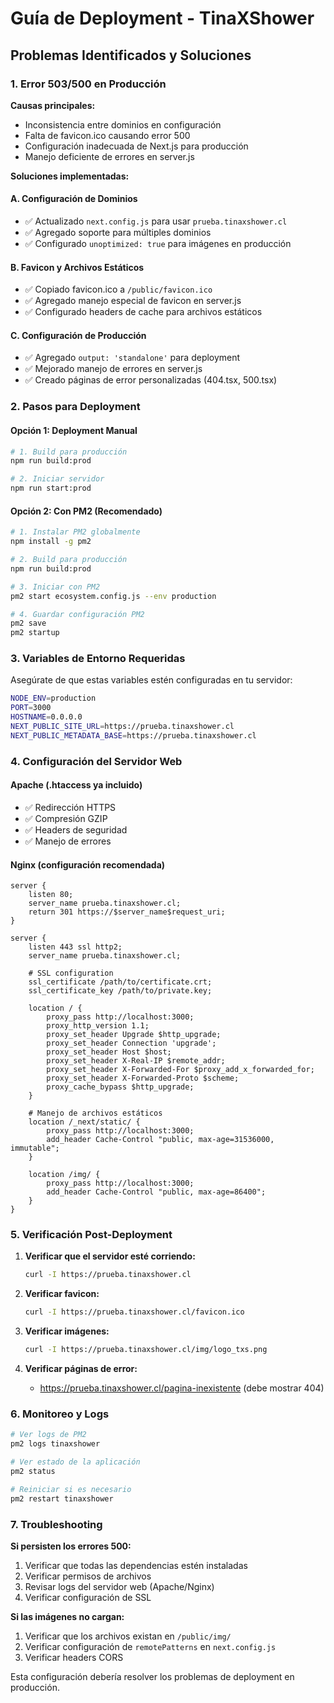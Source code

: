 # Guía de Deployment - TinaXShower

## Problemas Identificados y Soluciones

### 1. Error 503/500 en Producción

**Causas principales:**
- Inconsistencia entre dominios en configuración
- Falta de favicon.ico causando error 500
- Configuración inadecuada de Next.js para producción
- Manejo deficiente de errores en server.js

**Soluciones implementadas:**

#### A. Configuración de Dominios
- ✅ Actualizado `next.config.js` para usar `prueba.tinaxshower.cl`
- ✅ Agregado soporte para múltiples dominios
- ✅ Configurado `unoptimized: true` para imágenes en producción

#### B. Favicon y Archivos Estáticos
- ✅ Copiado favicon.ico a `/public/favicon.ico`
- ✅ Agregado manejo especial de favicon en server.js
- ✅ Configurado headers de cache para archivos estáticos

#### C. Configuración de Producción
- ✅ Agregado `output: 'standalone'` para deployment
- ✅ Mejorado manejo de errores en server.js
- ✅ Creado páginas de error personalizadas (404.tsx, 500.tsx)

### 2. Pasos para Deployment

#### Opción 1: Deployment Manual
```bash
# 1. Build para producción
npm run build:prod

# 2. Iniciar servidor
npm run start:prod
```

#### Opción 2: Con PM2 (Recomendado)
```bash
# 1. Instalar PM2 globalmente
npm install -g pm2

# 2. Build para producción
npm run build:prod

# 3. Iniciar con PM2
pm2 start ecosystem.config.js --env production

# 4. Guardar configuración PM2
pm2 save
pm2 startup
```

### 3. Variables de Entorno Requeridas

Asegúrate de que estas variables estén configuradas en tu servidor:

```bash
NODE_ENV=production
PORT=3000
HOSTNAME=0.0.0.0
NEXT_PUBLIC_SITE_URL=https://prueba.tinaxshower.cl
NEXT_PUBLIC_METADATA_BASE=https://prueba.tinaxshower.cl
```

### 4. Configuración del Servidor Web

#### Apache (.htaccess ya incluido)
- ✅ Redirección HTTPS
- ✅ Compresión GZIP
- ✅ Headers de seguridad
- ✅ Manejo de errores

#### Nginx (configuración recomendada)
```nginx
server {
    listen 80;
    server_name prueba.tinaxshower.cl;
    return 301 https://$server_name$request_uri;
}

server {
    listen 443 ssl http2;
    server_name prueba.tinaxshower.cl;
    
    # SSL configuration
    ssl_certificate /path/to/certificate.crt;
    ssl_certificate_key /path/to/private.key;
    
    location / {
        proxy_pass http://localhost:3000;
        proxy_http_version 1.1;
        proxy_set_header Upgrade $http_upgrade;
        proxy_set_header Connection 'upgrade';
        proxy_set_header Host $host;
        proxy_set_header X-Real-IP $remote_addr;
        proxy_set_header X-Forwarded-For $proxy_add_x_forwarded_for;
        proxy_set_header X-Forwarded-Proto $scheme;
        proxy_cache_bypass $http_upgrade;
    }
    
    # Manejo de archivos estáticos
    location /_next/static/ {
        proxy_pass http://localhost:3000;
        add_header Cache-Control "public, max-age=31536000, immutable";
    }
    
    location /img/ {
        proxy_pass http://localhost:3000;
        add_header Cache-Control "public, max-age=86400";
    }
}
```

### 5. Verificación Post-Deployment

1. **Verificar que el servidor esté corriendo:**
   ```bash
   curl -I https://prueba.tinaxshower.cl
   ```

2. **Verificar favicon:**
   ```bash
   curl -I https://prueba.tinaxshower.cl/favicon.ico
   ```

3. **Verificar imágenes:**
   ```bash
   curl -I https://prueba.tinaxshower.cl/img/logo_txs.png
   ```

4. **Verificar páginas de error:**
   - https://prueba.tinaxshower.cl/pagina-inexistente (debe mostrar 404)

### 6. Monitoreo y Logs

```bash
# Ver logs de PM2
pm2 logs tinaxshower

# Ver estado de la aplicación
pm2 status

# Reiniciar si es necesario
pm2 restart tinaxshower
```

### 7. Troubleshooting

**Si persisten los errores 500:**
1. Verificar que todas las dependencias estén instaladas
2. Verificar permisos de archivos
3. Revisar logs del servidor web (Apache/Nginx)
4. Verificar configuración de SSL

**Si las imágenes no cargan:**
1. Verificar que los archivos existan en `/public/img/`
2. Verificar configuración de `remotePatterns` en `next.config.js`
3. Verificar headers CORS

Esta configuración debería resolver los problemas de deployment en producción.